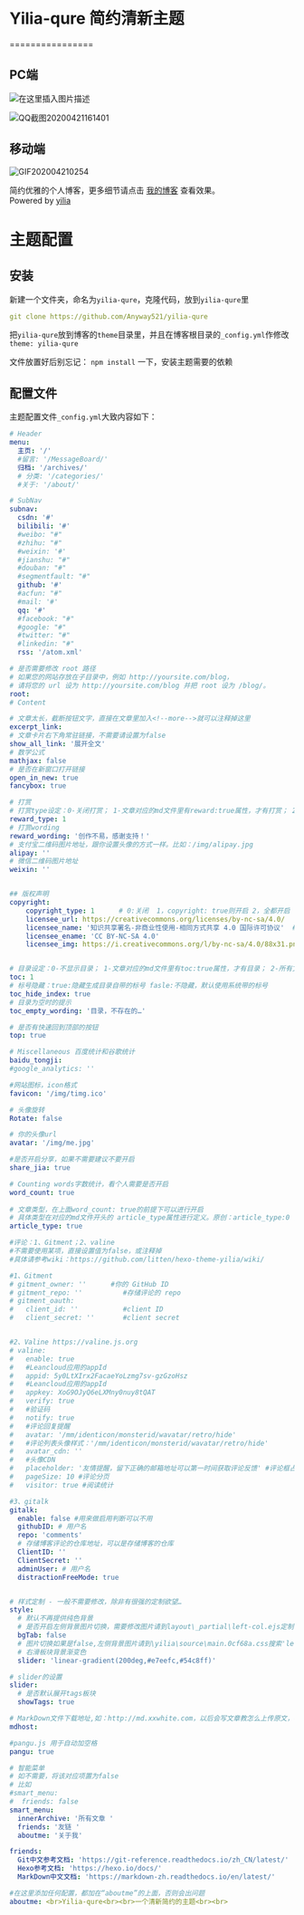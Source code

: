 # Yilia-qure 简约清新主题
================
## PC端
![在这里插入图片描述](https://img-blog.csdnimg.cn/20200414221809865.jpg?x-oss-process=image/watermark,type_ZmFuZ3poZW5naGVpdGk,shadow_10,text_aHR0cHM6Ly9ibG9nLmNzZG4ubmV0L3FxXzQwOTIyODU5,size_16,color_FFFFFF,t_70#pic_center)

![QQ截图20200421161401](https://cdn.anyway1314.cn/imageQQ截图20200421161401.jpg)

## 移动端

![GIF202004210254](https://cdn.anyway1314.cn/imageGIF202004210254.gif)

简约优雅的个人博客，更多细节请点击 [我的博客](https://anyway1314.cn/) 查看效果。  
Powered by [yilia](http://litten.me/)

# 主题配置
## 安装
新建一个文件夹，命名为`yilia-qure`，克隆代码，放到`yilia-qure`里
``` yml
git clone https://github.com/Anyway521/yilia-qure
```
把`yilia-qure`放到博客的`theme`目录里，并且在博客根目录的`_config.yml`作修改`theme: yilia-qure`

文件放置好后别忘记： `npm install` 一下，安装主题需要的依赖

## 配置文件
主题配置文件`_config.yml`大致内容如下：
``` yml
# Header
menu:
  主页: '/'
  #留言: '/MessageBoard/'
  归档: '/archives/'
  # 分类: '/categories/'
  #关于: '/about/'

# SubNav
subnav:
  csdn: '#'
  bilibili: '#'
  #weibo: "#"
  #zhihu: "#"
  #weixin: '#'
  #jianshu: "#"
  #douban: "#"
  #segmentfault: "#"
  github: '#'
  #acfun: "#"
  #mail: '#'
  qq: '#'
  #facebook: "#"
  #google: "#"
  #twitter: "#"
  #linkedin: "#"
  rss: '/atom.xml'

# 是否需要修改 root 路径
# 如果您的网站存放在子目录中，例如 http://yoursite.com/blog，
# 请将您的 url 设为 http://yoursite.com/blog 并把 root 设为 /blog/。
root:
# Content

# 文章太长，截断按钮文字，直接在文章里加入<!--more-->就可以注释掉这里
excerpt_link:   
# 文章卡片右下角常驻链接，不需要请设置为false
show_all_link: '展开全文'
# 数学公式
mathjax: false
# 是否在新窗口打开链接
open_in_new: true
fancybox: true

# 打赏
# 打赏type设定：0-关闭打赏； 1-文章对应的md文件里有reward:true属性，才有打赏； 2-所有文章均有打赏
reward_type: 1
# 打赏wording
reward_wording: '创作不易，感谢支持！'
# 支付宝二维码图片地址，跟你设置头像的方式一样。比如：/img/alipay.jpg
alipay: ''
# 微信二维码图片地址
weixin: ''


## 版权声明
copyright: 
    copyright_type: 1      # 0:关闭  1，copyright: true则开启 2，全都开启
    licensee_url: https://creativecommons.org/licenses/by-nc-sa/4.0/          # 当前应用的版权协议地址。
    licensee_name: '知识共享署名-非商业性使用-相同方式共享 4.0 国际许可协议'  # 版权协议的名称
    licensee_ename: 'CC BY-NC-SA 4.0'                                        #版权协议的英文名称
    licensee_img: https://i.creativecommons.org/l/by-nc-sa/4.0/88x31.png      # 版权协议的Logo


# 目录设定：0-不显示目录； 1-文章对应的md文件里有toc:true属性，才有目录； 2-所有文章均显示目录
toc: 1
# 标号隐藏：true:隐藏生成目录自带的标号 fasle:不隐藏，默认使用系统带的标号
toc_hide_index: true
# 目录为空时的提示
toc_empty_wording: '目录，不存在的…'

# 是否有快速回到顶部的按钮
top: true

# Miscellaneous 百度统计和谷歌统计
baidu_tongji: 
#google_analytics: ''

#网站图标，icon格式
favicon: '/img/timg.ico'

# 头像旋转
Rotate: false

# 你的头像url
avatar: '/img/me.jpg'

#是否开启分享，如果不需要建议不要开启
share_jia: true

# Counting words字数统计，看个人需要是否开启
word_count: true
 
# 文章类型，在上面word_count: true的前提下可以进行开启
# 具体类型在对应的md文件开头的 article_type属性进行定义。原创：article_type:0 ，，转载：article_type:1 :
article_type: true

#评论：1、Gitment；2、valine
#不需要使用某项，直接设置值为false，或注释掉
#具体请参考wiki：https://github.com/litten/hexo-theme-yilia/wiki/

#1、Gitment
# gitment_owner: ''      #你的 GitHub ID
# gitment_repo: ''          #存储评论的 repo
# gitment_oauth:
#   client_id: ''           #client ID
#   client_secret: ''       #client secret


#2、Valine https://valine.js.org
# valine:
#   enable: true
#   #Leancloud应用的appId
#   appid: 5y0LtXIrx2FacaeYoLzmg7sv-gzGzoHsz
#   #Leancloud应用的appId
#   appkey: XoG9OJyQ6eLXMny0nuy8tQAT
#   verify: true
#   #验证码
#   notify: true
#   #评论回复提醒
#   avatar: '/mm/identicon/monsterid/wavatar/retro/hide'
#   #评论列表头像样式：'/mm/identicon/monsterid/wavatar/retro/hide'
#   avatar_cdn: ''
#   #头像CDN
#   placeholder: '友情提醒，留下正确的邮箱地址可以第一时间获取评论反馈' #评论框占位符
#   pageSize: 10 #评论分页
#   visitor: true #阅读统计

#3、gitalk
gitalk:
  enable: false #用来做启用判断可以不用
  githubID: # 用户名
  repo: 'comments'
  # 存储博客评论的仓库地址，可以是存储博客的仓库
  ClientID: ''
  ClientSecret: ''
  adminUser: # 用户名
  distractionFreeMode: true


# 样式定制 - 一般不需要修改，除非有很强的定制欲望…
style:
  # 默认不再提供纯色背景
  # 是否开启左侧背景图片切换，需要修改图片请到layout\_partial\left-col.ejs定制
  bgTab: false
  # 图片切换如果是false,左侧背景图片请到\yilia\source\main.0cf68a.css搜索'left-col{',定义其中的background-image属性
  # 右滑板块背景渐变色
  slider: 'linear-gradient(200deg,#e7eefc,#54c8ff)'

# slider的设置
slider:
  # 是否默认展开tags板块
  showTags: true

# MarkDown文件下载地址,如：http://md.xxwhite.com，以后会写文章教怎么上传原文，不会请留空
mdhost:

#pangu.js 用于自动加空格
pangu: true

# 智能菜单
# 如不需要，将该对应项置为false
# 比如
#smart_menu:
#  friends: false
smart_menu:
  innerArchive: '所有文章 '
  friends: '友链 '
  aboutme: '关于我'

friends:
  Git中文参考文档: 'https://git-reference.readthedocs.io/zh_CN/latest/'
  Hexo参考文档: 'https://hexo.io/docs/'
  MarkDown中文文档: 'https://markdown-zh.readthedocs.io/en/latest/'

#在这里添加任何配置，都加在“aboutme”的上面，否则会出问题
aboutme: <br>Yilia-qure<br><br>一个清新简约的主题<br><br>
```

